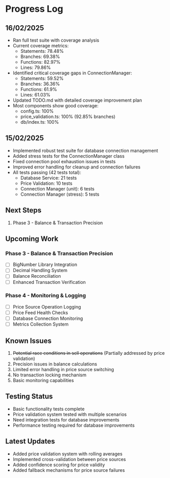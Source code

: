 # Progress Log

## 16/02/2025
- Ran full test suite with coverage analysis
- Current coverage metrics:
  - Statements: 78.48%
  - Branches: 69.38%
  - Functions: 82.97%
  - Lines: 79.86%
- Identified critical coverage gaps in ConnectionManager:
  - Statements: 59.52%
  - Branches: 36.36%
  - Functions: 61.9%
  - Lines: 61.03%
- Updated TODO.md with detailed coverage improvement plan
- Most components show good coverage:
  - config.ts: 100%
  - price_validation.ts: 100% (92.85% branches)
  - db/index.ts: 100%

## 15/02/2025
- Implemented robust test suite for database connection management
- Added stress tests for the ConnectionManager class
- Fixed connection pool exhaustion issues in tests
- Improved error handling for cleanup and connection failures
- All tests passing (42 tests total):
  - Database Service: 21 tests
  - Price Validation: 10 tests
  - Connection Manager (unit): 6 tests
  - Connection Manager (stress): 5 tests

## Next Steps
1. Phase 3 - Balance & Transaction Precision

## Upcoming Work
### Phase 3 - Balance & Transaction Precision
- [ ] BigNumber Library Integration
- [ ] Decimal Handling System
- [ ] Balance Reconciliation
- [ ] Enhanced Transaction Verification

### Phase 4 - Monitoring & Logging
- [ ] Price Source Operation Logging
- [ ] Price Feed Health Checks
- [ ] Database Connection Monitoring
- [ ] Metrics Collection System

## Known Issues
1. ~~Potential race conditions in sell operations~~ (Partially addressed by price validation)
2. Precision issues in balance calculations
3. Limited error handling in price source switching
4. No transaction locking mechanism
5. Basic monitoring capabilities

## Testing Status
- Basic functionality tests complete
- Price validation system tested with multiple scenarios
- Need integration tests for database improvements
- Performance testing required for database improvements

## Latest Updates
- Added price validation system with rolling averages
- Implemented cross-validation between price sources
- Added confidence scoring for price validity
- Added fallback mechanisms for price source failures